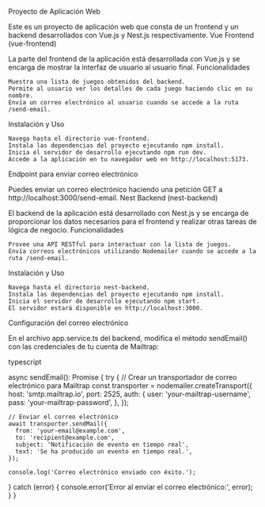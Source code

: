 Proyecto de Aplicación Web

Este es un proyecto de aplicación web que consta de un frontend y un backend desarrollados con Vue.js y Nest.js respectivamente.
Vue Frontend (vue-frontend)

La parte del frontend de la aplicación está desarrollada con Vue.js y se encarga de mostrar la interfaz de usuario al usuario final.
Funcionalidades

    Muestra una lista de juegos obtenidos del backend.
    Permite al usuario ver los detalles de cada juego haciendo clic en su nombre.
    Envía un correo electrónico al usuario cuando se accede a la ruta /send-email.

Instalación y Uso

    Navega hasta el directorio vue-frontend.
    Instala las dependencias del proyecto ejecutando npm install.
    Inicia el servidor de desarrollo ejecutando npm run dev.
    Accede a la aplicación en tu navegador web en http://localhost:5173.

Endpoint para enviar correo electrónico

Puedes enviar un correo electrónico haciendo una petición GET a http://localhost:3000/send-email.
Nest Backend (nest-backend)

El backend de la aplicación está desarrollado con Nest.js y se encarga de proporcionar los datos necesarios para el frontend y realizar otras tareas de lógica de negocio.
Funcionalidades

    Provee una API RESTful para interactuar con la lista de juegos.
    Envía correos electrónicos utilizando Nodemailer cuando se accede a la ruta /send-email.

Instalación y Uso

    Navega hasta el directorio nest-backend.
    Instala las dependencias del proyecto ejecutando npm install.
    Inicia el servidor de desarrollo ejecutando npm start.
    El servidor estará disponible en http://localhost:3000.

Configuración del correo electrónico

En el archivo app.service.ts del backend, modifica el método sendEmail() con las credenciales de tu cuenta de Mailtrap:

typescript

async sendEmail(): Promise<void> {
  try {
    // Crear un transportador de correo electrónico para Mailtrap
    const transporter = nodemailer.createTransport({
      host: 'smtp.mailtrap.io',
      port: 2525,
      auth: {
        user: 'your-mailtrap-username',
        pass: 'your-mailtrap-password',
      },
    });

    // Enviar el correo electrónico
    await transporter.sendMail({
      from: 'your-email@example.com',
      to: 'recipient@example.com',
      subject: 'Notificación de evento en tiempo real',
      text: 'Se ha producido un evento en tiempo real.',
    });

    console.log('Correo electrónico enviado con éxito.');
  } catch (error) {
    console.error('Error al enviar el correo electrónico:', error);
  }
}